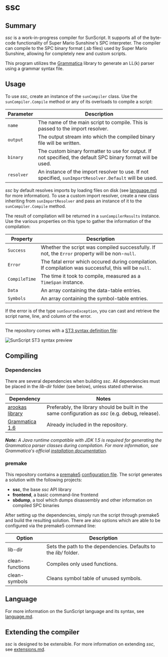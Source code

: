 # ssc

## Summary

_ssc_ is a work-in-progress compiler for SunScript.
It supports all of the byte-code functionality of Super Mario Sunshine's SPC interpreter.
The compiler can compile to the SPC binary format (.sb files) used by Super Mario Sunshine, allowing for completely new and custom scripts.

This program utilizes the [Grammatica](http://grammatica.percederberg.net/) library to generate an LL(k) parser using a grammar syntax file.

## Usage

To use _ssc_, create an instance of the `sunCompiler` class.
Use the `sunCompiler.Compile` method or any of its overloads to compile a script:

|Parameter|Description|
|---------|-----------|
|`name`|The name of the main script to compile. This is passed to the import resolver.|
|`output`|The output stream into which the compiled binary file will be written.|
|`binary`|The custom binary formatter to use for output. If not specified, the default SPC binary format will be used.|
|`resolver`|An instance of the import resolver to use. If not specified, `sunImportResolver.Default` will be used.|

_ssc_ by default resolves imports by loading files on disk (see [language.md](language.md) for more information).
To use a custom import resolver, create a new class inheriting from `sunImportResolver` and pass an instance of it to the `sunCompiler.Compile` method.

The result of compilation will be returned in a `sunCompilerResults` instance.
Use the various properties on this type to gather the information of the compilation:

|Property|Description|
|--------|-----------|
|`Success`|Whether the script was compiled successfully. If not, the `Error` property will be non-`null`.|
|`Error`|The fatal error which occured during compilation. If compilation was successful, this will be `null`.|
|`CompileTime`|The time it took to compile, measured as a `TimeSpan` instance.|
|`Data`|An array containing the data-table entries.|
|`Symbols`|An array containing the symbol-table entries.|

If the error is of the type `sunSourceException`, you can cast and retrieve the script name, line, and column of the error.

---

The repository comes with a [ST3 syntax definition file](sunscript.sublime-syntax):

![SunScript ST3 syntax preview](http://i.imgur.com/9VtTpks.png)

## Compiling

### Dependencies

There are several dependencies when building _ssc_.
All dependencies must be placed in the _lib-dir_ folder (see below), unless stated otherwise.

|Dependency|Notes|
|----------|-----|
|[arookas library](https://github.com/arookas/arookas)|Preferably, the library should be built in the same configuration as _ssc_ (e.g. debug, release).|
|[Grammatica 1.6](http://grammatica.percederberg.net/)|Already included in the repository.|

_**Note:** A Java runtime compatible with JDK 1.5 is required for generating the Grammatica parser classes during compilation.
For more information, see Grammatica's official [installation documentation](http://grammatica.percederberg.net/doc/release/install.html)._

### premake

This repository contains a [premake5](https://premake.github.io/) [configuration file](premake5.lua). 
The script generates a solution with the following projects:

 - **ssc**, the base _ssc_ API library
 - **frontend**, a basic command-line frontend
 - **sbdump**, a tool which dumps disassembly and other information on compiled SPC binaries

After setting up the dependencies, simply run the script through premake5 and build the resulting solution.
There are also options which are able to be configured via the premake5 command line:

|Option|Description|
|------|-----------|
|lib-dir|Sets the path to the dependencies. Defaults to the _lib/_ folder.|
|clean-functions|Compiles only used functions.|
|clean-symbols|Cleans symbol table of unused symbols.|

## Language

For more information on the SunScript language and its syntax, see [language.md](language.md).

## Extending the compiler

_ssc_ is designed to be extensible. For more information on extending _ssc_, see [extensions.md](extensions.md).

